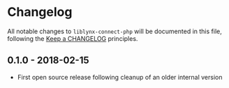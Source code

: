 # Changelog

All notable changes to `liblynx-connect-php` will be documented in this file,
following the [Keep a CHANGELOG](http://keepachangelog.com/) principles.

## 0.1.0 - 2018-02-15

- First open source release following cleanup of an older internal version
